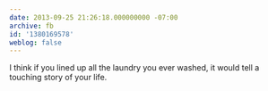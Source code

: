 ```yaml
---
date: 2013-09-25 21:26:18.000000000 -07:00
archive: fb
id: '1380169578'
weblog: false
---
```


I think if you lined up all the laundry you ever washed, it would tell a touching story of your life.

